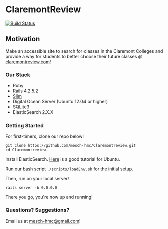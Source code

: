 # ClaremontReview

[![Build Status](https://travis-ci.org/mesch-hmc/Claremontreview.svg?branch=master)](https://travis-ci.org/mesch-hmc/Claremontreview)

## Motivation
Make an accessible site to search for classes in the Claremont Colleges and provide a way for students to better choose their future classes @ [claremontreview.com](claremontreview.com)!

### Our Stack
- Ruby
- Rails 4.2.5.2
- [Slim](http://www.rubydoc.info/gems/slim/frames)
- Digital Ocean Server (Ubuntu 12.04 or higher)
- SQLite3
- ElasticSearch 2.X.X

### Getting Started
For first-timers, clone our repo below!

``` shell
git clone https://github.com/mesch-hmc/Claremontreview.git
cd Claremontreview
```

Install ElasticSearch. [Here](https://www.digitalocean.com/community/tutorials/how-to-install-and-configure-elasticsearch-on-ubuntu-16-04) is a good tutorial for Ubuntu.

Run our bash script ```./scripts/loadEnv.sh``` for the initial setup.

Then, run on your local server!
``` shell
rails server -b 0.0.0.0
```
There you go, you're now up and running!

### Questions? Suggestions?
Email us at <mesch-hmc@gmail.com>!

